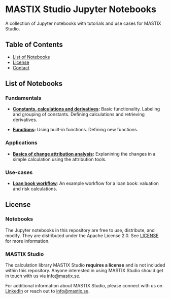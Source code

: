 # MASTIX Studio Jupyter Notebooks

A collection of Jupyter notebooks with tutorials and use cases for MASTIX Studio.

## Table of Contents

- [List of Notebooks](#list-of-notebooks)
- [License](#license)
- [Contact](#contact)


## List of Notebooks

### Fundamentals
- **[Constants, calculations and derivatives](./constants_calculations_derivatives.ipynb):**  Basic functionality. Labeling and grouping of constants. Defining calculations and retrieving derivatives.

- **[Functions](./constants_calculations_derivatives.ipynb):** Using built-in functions. Defining new functions.

### Applications
- **[Basics of change attribution analysis](./constants_calculations_derivatives.ipynb):** Explanining the changes in a simple calculation using the attribution tools.

### Use-cases
- **[Loan book workflow](./analysis_of_loan_book.ipynb)**: An example workflow for a loan book: valuation and risk calculations.

## License

### Notebooks

The Jupyter notebooks in this repository are free to use, distribute, and modify. They are distributed under the Apache License 2.0. See [LICENSE](./LICENSE) for more information.

### MASTIX Studio

The calculation library MASTIX Studio **requires a license** and is not included within this repository. Anyone interested in using MASTIX Studio should get in touch with us via [info@mastix.se](mailto:info@mastix.se). 

For additional information about MASTIX Studio, please connect with us on [LinkedIn](https://www.linkedin.com/company/mastix) or reach out to [info@mastix.se](mailto:info@mastix.se).
